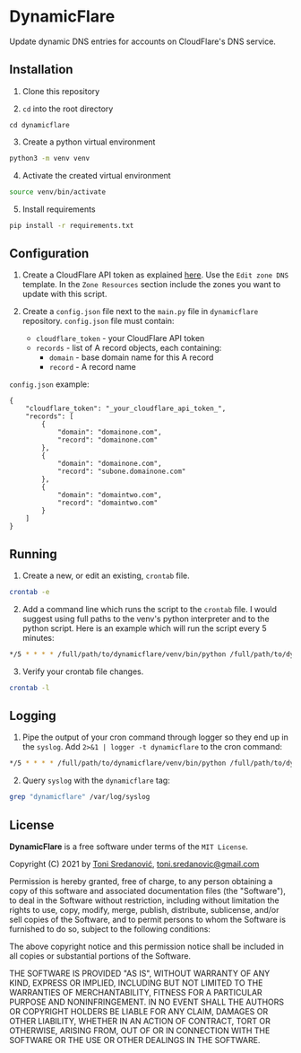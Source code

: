 # DynamicFlare

Update dynamic DNS entries for accounts on CloudFlare's DNS service.


## Installation

1. Clone this repository

2. `cd` into the root directory
```
cd dynamicflare
```

3. Create a python virtual environment
```bash
python3 -m venv venv
```

4. Activate the created virtual environment
```bash
source venv/bin/activate
```

5. Install requirements
```bash
pip install -r requirements.txt
```


## Configuration

1. Create a CloudFlare API token as explained [here](https://support.cloudflare.com/hc/en-us/articles/200167836-Managing-API-Tokens-and-Keys). Use the `Edit zone DNS` template. In the `Zone Resources` section include the zones you want to update with this script.

2. Create a `config.json` file next to the `main.py` file in `dynamicflare` repository. 
`config.json` file must contain:
    - `cloudflare_token` - your CloudFlare API token
    - `records` - list of A record objects, each containing:
        - `domain` - base domain name for this A record
        - `record` - A record name

`config.json` example:
```
{
    "cloudflare_token": "_your_cloudflare_api_token_",
    "records": [
        {
            "domain": "domainone.com",
            "record": "domainone.com"
        },
        {
            "domain": "domainone.com",
            "record": "subone.domainone.com"
        },
        {
            "domain": "domaintwo.com",
            "record": "domaintwo.com"
        }
    ]
}
```


## Running

1. Create a new, or edit an existing, `crontab` file.
```bash
crontab -e
```

2. Add a command line which runs the script to the `crontab` file. I would suggest using full paths to the venv's python interpreter and to the python script. Here is an example which will run the script every 5 minutes:
```bash
*/5 * * * * /full/path/to/dynamicflare/venv/bin/python /full/path/to/dynamicflare/main.py
```

3. Verify your crontab file changes.
```bash
crontab -l
```


## Logging

1. Pipe the output of your cron command through logger so they end up in the `syslog`. Add `2>&1 | logger -t dynamicflare` to the cron command:
```bash
*/5 * * * * /full/path/to/dynamicflare/venv/bin/python /full/path/to/dynamicflare/main.py 2>&1 | logger -t dynamicflare
```

2. Query `syslog` with the `dynamicflare` tag:
```bash
grep "dynamicflare" /var/log/syslog
```


## License

**DynamicFlare** is a free software under terms of the `MIT License`.

Copyright (C) 2021 by [Toni Sredanović](https://tsredanovic.github.io/), toni.sredanovic@gmail.com

Permission is hereby granted, free of charge, to any person obtaining a copy
of this software and associated documentation files (the "Software"), to deal
in the Software without restriction, including without limitation the rights
to use, copy, modify, merge, publish, distribute, sublicense, and/or sell
copies of the Software, and to permit persons to whom the Software is
furnished to do so, subject to the following conditions:

The above copyright notice and this permission notice shall be included in all
copies or substantial portions of the Software.

THE SOFTWARE IS PROVIDED "AS IS", WITHOUT WARRANTY OF ANY KIND, EXPRESS OR
IMPLIED, INCLUDING BUT NOT LIMITED TO THE WARRANTIES OF MERCHANTABILITY,
FITNESS FOR A PARTICULAR PURPOSE AND NONINFRINGEMENT. IN NO EVENT SHALL THE
AUTHORS OR COPYRIGHT HOLDERS BE LIABLE FOR ANY CLAIM, DAMAGES OR OTHER
LIABILITY, WHETHER IN AN ACTION OF CONTRACT, TORT OR OTHERWISE, ARISING FROM,
OUT OF OR IN CONNECTION WITH THE SOFTWARE OR THE USE OR OTHER DEALINGS IN THE
SOFTWARE.
